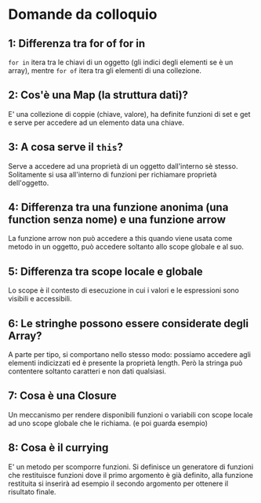 # Domande da colloquio

## 1: Differenza tra for of for in
`for in` itera tra le chiavi di un oggetto (gli indici degli elementi se è un array), mentre `for of` itera tra gli elementi di una collezione.

## 2: Cos'è una Map (la struttura dati)?
E' una collezione di coppie (chiave, valore), ha definite funzioni di set e get e serve per accedere ad un elemento data una chiave.

## 3: A cosa serve il `this`?
Serve a accedere ad una proprietà di un oggetto dall'interno sè stesso.
Solitamente si usa all'interno di funzioni per richiamare proprietà dell'oggetto.

## 4: Differenza tra una funzione anonima (una function senza nome) e una funzione arrow
La funzione arrow non può accedere a this quando viene usata come metodo in un oggetto, può accedere soltanto allo scope globale e al suo.

## 5: Differenza tra scope locale e globale
Lo scope è il contesto di esecuzione in cui i valori e le espressioni sono visibili e accessibili.

## 6: Le stringhe possono essere considerate degli Array?
A parte per tipo, si comportano nello stesso modo: possiamo accedere agli elementi indicizzati ed è presente la proprietà length. Però la stringa può contentere soltanto caratteri e non dati qualsiasi.

## 7: Cosa è una Closure

Un meccanismo per rendere disponibili funzioni o variabili con scope locale ad uno scope globale che le richiama. (e poi guarda esempio)

## 8: Cosa è il currying
E' un metodo per scomporre funzioni. Si definisce un generatore di funzioni che restituisce funzioni dove il primo argomento è già definito, alla funzione restituita si inserirà ad esempio il secondo argomento per ottenere il risultato finale.

